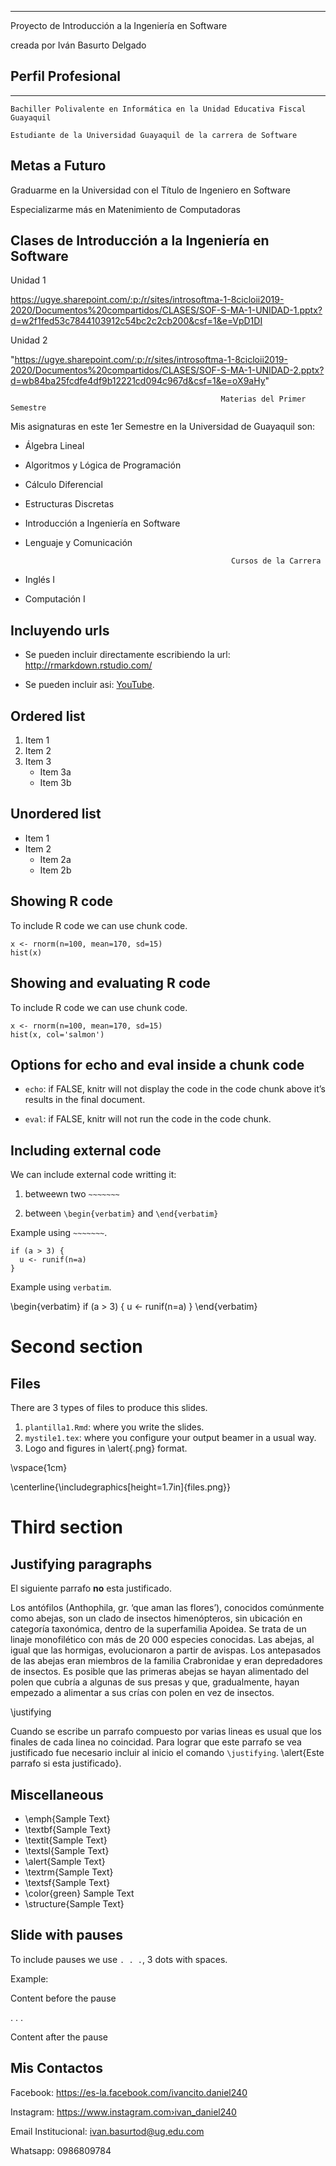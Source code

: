 
---
Proyecto de Introducción a la Ingeniería en Software

creada por
Iván Basurto Delgado
  


## Perfil Profesional

---
```{r setup, include=FALSE}
Bachiller Polivalente en Informática en la Unidad Educativa Fiscal Guayaquil

Estudiante de la Universidad Guayaquil de la carrera de Software
```

## Metas a Futuro

Graduarme en la Universidad con el Título de Ingeniero en Software

Especializarme más en Matenimiento de Computadoras


## Clases de Introducción a la Ingeniería en Software 

Unidad 1

https://ugye.sharepoint.com/:p:/r/sites/introsoftma-1-8cicloii2019-2020/Documentos%20compartidos/CLASES/SOF-S-MA-1-UNIDAD-1.pptx?d=w2f1fed53c7844103912c54bc2c2cb200&csf=1&e=VpD1DI

Unidad 2
 
"https://ugye.sharepoint.com/:p:/r/sites/introsoftma-1-8cicloii2019-2020/Documentos%20compartidos/CLASES/SOF-S-MA-1-UNIDAD-2.pptx?d=wb84ba25fcdfe4df9b12221cd094c967d&csf=1&e=oX9aHy" 


                                                   Materias del Primer Semestre
                                                   
Mis asignaturas en este 1er Semestre en la Universidad de Guayaquil son: 

* Álgebra Lineal
* Algoritmos y Lógica de Programación
* Cálculo Diferencial
* Estructuras Discretas
* Introducción a Ingeniería en Software
* Lenguaje y Comunicación


                                                    Cursos de la Carrera 

* Inglés I
* Computación I

## Incluyendo urls

- Se pueden incluir directamente escribiendo la url: http://rmarkdown.rstudio.com/

- Se pueden incluir asi: [YouTube](https://www.youtube.com/).

## Ordered list

1. Item 1
2. Item 2
3. Item 3
    + Item 3a
    + Item 3b
    
## Unordered list

* Item 1
* Item 2
    + Item 2a
    + Item 2b

## Showing R code
To include R code we can use chunk code.

```{r echo=TRUE, eval=FALSE}
x <- rnorm(n=100, mean=170, sd=15)
hist(x)
```

## Showing and evaluating R code
To include R code we can use chunk code.

```{r echo=TRUE, eval=TRUE, fig.width=4, fig.height=4}
x <- rnorm(n=100, mean=170, sd=15)
hist(x, col='salmon')
```

## Options for echo and eval inside a chunk code

- `echo`: if FALSE, knitr will not display the code in the code chunk above it’s results in the final document.

- `eval`: if FALSE, knitr will not run the code in the code chunk.

## Including external code
We can include external code writting it:

1. betweewn two `~~~~~~~`

2. between `\begin{verbatim}` and `\end{verbatim}`

Example using `~~~~~~~`.

~~~~~~~
if (a > 3) {
  u <- runif(n=a)
}
~~~~~~~

Example using `verbatim`.

\begin{verbatim}
if (a > 3) {
  u <- runif(n=a)
}
\end{verbatim}

# Second section

## Files
There are 3 types of files to produce this slides.

1. `plantilla1.Rmd`: where you write the slides.
2. `mystile1.tex`: where you configure your output beamer in a usual way.
3. Logo and figures in \alert{.png} format.

\vspace{1cm}

\centerline{\includegraphics[height=1.7in]{files.png}}

# Third section

## Justifying paragraphs

El siguiente parrafo __no__ esta justificado.

Los antófilos (Anthophila, gr. ‘que aman las flores’), conocidos comúnmente como abejas, son un clado de insectos himenópteros, sin ubicación en categoría taxonómica, dentro de la superfamilia Apoidea. Se trata de un linaje monofilético con más de 20 000 especies conocidas. Las abejas, al igual que las hormigas, evolucionaron a partir de avispas. Los antepasados de las abejas eran miembros de la familia Crabronidae y eran depredadores de insectos. Es posible que las primeras abejas se hayan alimentado del polen que cubría a algunas de sus presas y que, gradualmente, hayan empezado a alimentar a sus crías con polen en vez de insectos.

\justifying

Cuando se escribe un parrafo compuesto por varias lineas es usual que los finales de cada linea no coincidad. Para lograr que este parrafo se vea justificado fue necesario incluir al inicio el comando `\justifying`. \alert{Este parrafo si esta justificado}.

## Miscellaneous

- \emph{Sample Text}
- \textbf{Sample Text}
- \textit{Sample Text}
- \textsl{Sample Text}
- \alert{Sample Text}
- \textrm{Sample Text}
- \textsf{Sample Text}
- \color{green} Sample Text
- \structure{Sample Text}

## Slide with pauses
To include pauses we use `. . .`, 3 dots with spaces.

Example:

Content before the pause

. . .

Content after the pause





## Mis Contactos

Facebook: https://es-la.facebook.com/ivancito.daniel240 

Instagram: https://www.instagram.com›ivan_daniel240 

Email Institucional: ivan.basurtod@ug.edu.com

Whatsapp: 0986809784

